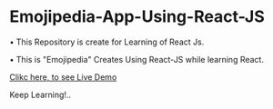 # Emojipedia-App-Using-React-JS

• This Repository is create for Learning of React Js.

• This is "Emojipedia" Creates Using React-JS while learning React.

[Clikc here, to see Live Demo](https://j13xt.csb.app)

Keep Learning!..

